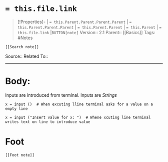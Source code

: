 # `= this.file.link`
>[!Properties]- | `= this.Parent.Parent.Parent.Parent` |  `= this.Parent.Parent.Parent` | `= this.Parent.Parent` | `= this.Parent` | `= this.file.link` |`BUTTON[note]` 
>Version:: 2.1
>Parent:: [[Basics]]
>Tags: #Notes
```meta-bind-embed
[[Search note]]
```
Source::
Related To::
***
# Body:
Inputs are introduced from terminal.
Inputs are *Strings*

```
x = input ()  # When excuting lline terminal asks for a value on a empty line

x = input ("Insert value for x: ")  # Whene xcuting line terminal writes text on line to introduce value
```








# Foot
```meta-bind-embed
[[Foot note]]
``` 